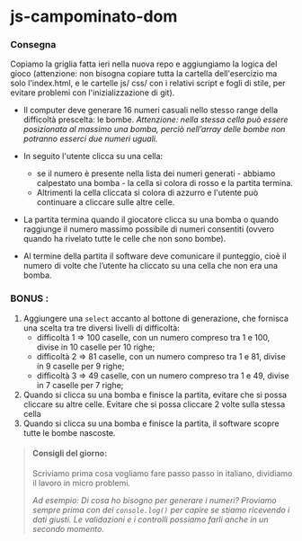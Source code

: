 # js-campominato-dom

### Consegna

Copiamo la griglia fatta ieri nella nuova repo e aggiungiamo la logica del gioco (attenzione: non bisogna copiare tutta la cartella dell'esercizio ma solo l'index.html, e le cartelle js/ css/ con i relativi script e fogli di stile, per evitare problemi con l'inizializzazione di git).

- Il computer deve generare 16 numeri casuali nello stesso range della difficoltà prescelta: le bombe.
*Attenzione: nella stessa cella può essere posizionata al massimo una bomba, perciò nell’array delle bombe non potranno esserci due numeri uguali.*

- In seguito l'utente clicca su una cella: 
    - se il numero è presente nella lista dei numeri generati - abbiamo calpestato una bomba - la cella si colora di rosso e la partita termina. 
    - Altrimenti la cella cliccata si colora di azzurro e l'utente può continuare a cliccare sulle altre celle.
- La partita termina quando il giocatore clicca su una bomba o quando raggiunge il numero massimo possibile di numeri consentiti (ovvero quando ha rivelato tutte le celle che non sono bombe).
- Al termine della partita il software deve comunicare il punteggio, cioè il numero di volte che l’utente ha cliccato su una cella che non era una bomba.

### BONUS :
1. Aggiungere una `select` accanto al bottone di generazione, che fornisca una scelta tra tre diversi livelli di difficoltà:
    - difficoltà 1 ⇒ 100 caselle, con un numero compreso tra 1 e 100, divise in 10 caselle per 10 righe; 
    - difficoltà 2 ⇒ 81 caselle, con un numero compreso tra 1 e 81, divise in 9 caselle per 9 righe; 
    - difficoltà 3 ⇒ 49 caselle, con un numero compreso tra 1 e 49, divise in 7 caselle per 7 righe;
2. Quando si clicca su una bomba e finisce la partita, evitare che si possa cliccare su altre celle. Evitare che si possa cliccare 2 volte sulla stessa cella
3. Quando si clicca su una bomba e finisce la partita, il software scopre tutte le bombe nascoste.

>#### Consigli del giorno:
>Scriviamo prima cosa vogliamo fare passo passo in italiano, dividiamo il lavoro in micro problemi. 
>
>*Ad esempio:
Di cosa ho bisogno per generare i numeri?
Proviamo sempre prima con dei `console.log()` per capire se stiamo ricevendo i dati giusti.
Le validazioni e i controlli possiamo farli anche in un secondo momento.*